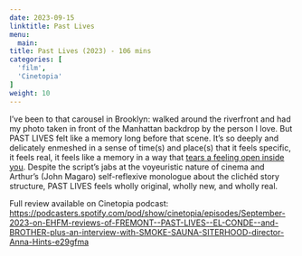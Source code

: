 ```yaml
---
date: 2023-09-15
linktitle: Past Lives
menu:
  main:
title: Past Lives (2023) - 106 mins
categories: [
  'film',
  'Cinetopia'
]
weight: 10
---
```


I’ve been to that carousel in Brooklyn: walked around the riverfront and had my photo taken in front of the Manhattan backdrop by the person I love. But PAST LIVES felt like a memory long before that scene. It’s so deeply and delicately enmeshed in a sense of time(s) and place(s) that it feels specific, it feels real, it feels like a memory in a way that [tears a feeling open inside you](https://allunits.libsyn.com/calling-all-units-abuse-of-power-comes-as-no-surprise-tarantinocore-green-room). Despite the script’s jabs at the voyeuristic nature of cinema and Arthur’s (John Magaro) self-reflexive monologue about the clichéd story structure, PAST LIVES feels wholly original, wholly new, and wholly real.  

Full review available on Cinetopia podcast: https://podcasters.spotify.com/pod/show/cinetopia/episodes/September-2023-on-EHFM-reviews-of-FREMONT--PAST-LIVES--EL-CONDE--and-BROTHER-plus-an-interview-with-SMOKE-SAUNA-SITERHOOD-director-Anna-Hints-e29gfma